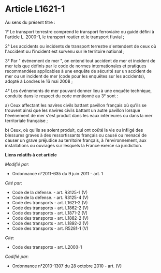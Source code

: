 # Article L1621-1

Au sens du présent titre : 

1° Le transport terrestre comprend le transport ferroviaire ou guidé défini à l'article L. 2000-1, le transport routier et le
transport fluvial ; 

2° Les accidents ou incidents de transport terrestre s'entendent de ceux où l'accident ou l'incident est survenu sur le
territoire national ; 

3° Par " événement de mer ", on entend tout accident de mer et incident de mer tels que définis par le code de normes
internationales et pratiques recommandées applicables à une enquête de sécurité sur un accident de mer ou un incident de mer
(code pour les enquêtes sur les accidents), adopté à Londres le 16 mai 2008 ; 

4° Les événements de mer pouvant donner lieu à une enquête technique, conduite dans le respect du code mentionné au 3°
sont : 

a) Ceux affectant les navires civils battant pavillon français où qu'ils se trouvent ainsi que les navires civils battant un
autre pavillon lorsque l'événement de mer s'est produit dans les eaux intérieures ou dans la mer territoriale française ; 

b) Ceux, où qu'ils se soient produit, qui ont coûté la vie ou infligé des blessures graves à des ressortissants français ou
causé ou menacé de causer un grave préjudice au territoire français, à l'environnement, aux installations ou ouvrages sur
lesquels la France exerce sa juridiction.

**Liens relatifs à cet article**

_Modifié par_:

  - Ordonnance n°2011-635 du 9 juin 2011 - art. 1

_Cité par_:

  - Code de la défense. - art. R3125-1 (V)
  - Code de la défense. - art. R3125-4 (V)
  - Code des transports - art. L1621-2 (V)
  - Code des transports - art. L1862-2 (V)
  - Code des transports - art. L1871-2 (V)
  - Code des transports - art. L1882-2 (V)
  - Code des transports - art. L1892-2 (V)
  - Code des transports - art. R5281-1 (V)

_Cite_:

  - Code des transports - art. L2000-1

_Codifié par_:

  - Ordonnance n°2010-1307 du 28 octobre 2010 - art. (V)
